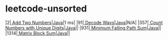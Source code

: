 # leetcode-unsorted
|2|[ Add Two Numbers](https://leetcode.com/problems/add-two-numbers/)|[Java](./solutions/2.%20Add%20Two%20Numbers.java)|1 ms|
|91|[ Decode Ways](https://leetcode.com/problems/decode-ways/)|[Java](./solutions/91.%20Decode%20Ways.java)|N/A|
|357|[ Count Numbers with Unique Digits](https://leetcode.com/problems/count-numbers-with-unique-digits/)|[Java](./solutions/357.%20Count%20Numbers%20with%20Unique%20Digits.java)||
|931|[ Minimum Falling Path Sum](https://leetcode.com/problems/minimum-falling-path-sum/)|[Java](./solutions/931.%20Minimum%20Falling%20Path%20Sum.java)||
|1314|[ Matrix Block Sum](https://leetcode.com/problems/matrix-block-sum/)|[Java](./solutions/1314.%20Matrix%20Block%20Sum.java)||
